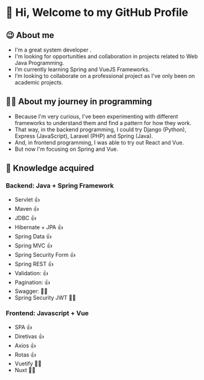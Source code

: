 # 👋 Hi, Welcome to my GitHub Profile 

## :wink: About me
- I'm a great system developer . 
- I'm looking for opportunities and collaboration in projects related to Web Java Programming.
- I’m currently learning Spring and VueJS Frameworks.
- I’m looking to collaborate on a professional project as I've only been on academic projects. 

## :man_technologist: About my journey in programming
- Because I'm very curious, I've been experimenting with different frameworks to understand them and find a pattern for how they work. 
- That way, in the backend programming, I could try Django (Python), Express (JavaScript), Laravel (PHP) and Spring (Java). 
- And, in frontend programming, I was able to try out React and Vue.
- But now I'm focusing on Spring and Vue.

## :scroll: Knowledge acquired
### Backend: Java + Spring Framework
- Servlet :thumbsup:
- Maven :thumbsup:
- JDBC :thumbsup:
- Hibernate + JPA :thumbsup:
- Spring Data :thumbsup:
- Spring MVC :thumbsup:
- Spring Security Form :thumbsup:
- Spring REST :thumbsup:
- Validation: :thumbsup:
- Pagination: :thumbsup:
- Swagger: :man_technologist:
- Spring Security JWT :man_technologist:

### Frontend: Javascript + Vue
- SPA :thumbsup:
- Diretivas :thumbsup:
- Axios :thumbsup:
- Rotas :thumbsup:
- Vuetify :man_technologist:
- Nuxt :man_technologist:
